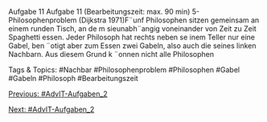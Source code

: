Aufgabe 11
Aufgabe 11 (Bearbeitungszeit: max. 90 min)
5-Philosophenproblem (Dijkstra 1971)F¨unf Philosophen sitzen gemeinsam an einem runden Tisch, an de m sieunabh¨angig voneinander von Zeit
zu Zeit Spaghetti essen. Jeder Philosoph hat rechts neben se inem Teller nur eine Gabel, ben ¨otigt aber zum
Essen zwei Gabeln, also auch die seines linken Nachbarn. Aus diesem Grund k ¨onnen nicht alle Philosophen

   Tags & Topics:
   #Nachbar
   #Philosophenproblem
   #Philosophen
   #Gabel
   #Gabeln
   #Philosoph
   #Bearbeitungszeit

[Previous: #AdvIT-Aufgaben_2](AdvIT-Aufgaben_2.md)

[Next: #AdvIT-Aufgaben_2](AdvIT-Aufgaben_2.md)